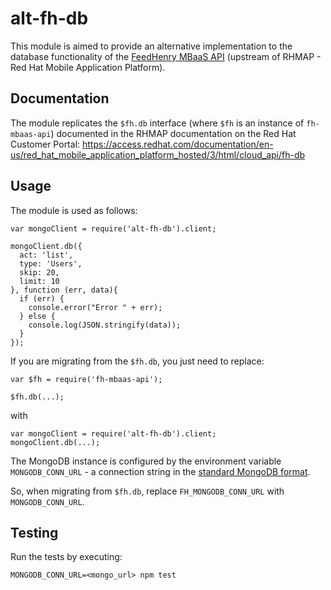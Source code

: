# alt-fh-db

This module is aimed to provide an alternative implementation to the database functionality of the [FeedHenry MBaaS API](https://github.com/feedhenry/fh-mbaas-api) (upstream of RHMAP - Red Hat Mobile Application Platform).

## Documentation

The module replicates the `$fh.db` interface (where `$fh` is an instance of `fh-mbaas-api`) documented in the RHMAP documentation on the Red Hat Customer Portal: https://access.redhat.com/documentation/en-us/red_hat_mobile_application_platform_hosted/3/html/cloud_api/fh-db

## Usage

The module is used as follows:

```
var mongoClient = require('alt-fh-db').client;

mongoClient.db({
  act: 'list',
  type: 'Users',
  skip: 20,
  limit: 10
}, function (err, data){
  if (err) {
    console.error("Error " + err);
  } else {
    console.log(JSON.stringify(data));
  }
});
```

If you are migrating from the `$fh.db`, you just need to replace:

```
var $fh = require('fh-mbaas-api');

$fh.db(...);
```

with

```
var mongoClient = require('alt-fh-db').client;
mongoClient.db(...);
```

The MongoDB instance is configured by the environment variable `MONGODB_CONN_URL` - a connection string in the [standard MongoDB format](https://docs.mongodb.com/manual/reference/connection-string/#connections-standard-connection-string-format).

So, when migrating from `$fh.db`, replace `FH_MONGODB_CONN_URL` with `MONGODB_CONN_URL`.

## Testing

Run the tests by executing:

```
MONGODB_CONN_URL=<mongo_url> npm test
```